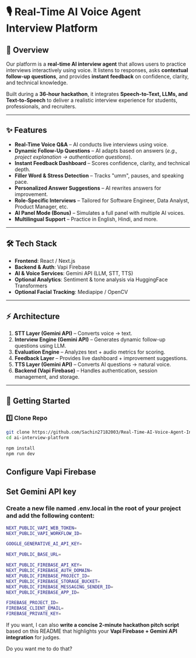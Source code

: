 # 🎙️ Real-Time AI Voice Agent Interview Platform  

## 📌 Overview  
Our platform is a **real-time AI interview agent** that allows users to practice interviews interactively using voice. It listens to responses, asks **contextual follow-up questions**, and provides **instant feedback** on confidence, clarity, and technical knowledge.  

Built during a **36-hour hackathon**, it integrates **Speech-to-Text, LLMs, and Text-to-Speech** to deliver a realistic interview experience for students, professionals, and recruiters.

---

## ✨ Features  

- **Real-Time Voice Q&A** – AI conducts live interviews using voice.  
- **Dynamic Follow-Up Questions** – AI adapts based on answers (*e.g., project explanation → authentication questions*).  
- **Instant Feedback Dashboard** – Scores confidence, clarity, and technical depth.  
- **Filler Word & Stress Detection** – Tracks "umm", pauses, and speaking pace.  
- **Personalized Answer Suggestions** – AI rewrites answers for improvement.  
- **Role-Specific Interviews** – Tailored for Software Engineer, Data Analyst, Product Manager, etc.  
- **AI Panel Mode (Bonus)** – Simulates a full panel with multiple AI voices.  
- **Multilingual Support** – Practice in English, Hindi, and more.  

---

## 🛠️ Tech Stack  

- **Frontend**: React / Next.js  
- **Backend & Auth**: Vapi Firebase  
- **AI & Voice Services**: Gemini API (LLM, STT, TTS)  
- **Optional Analytics**: Sentiment & tone analysis via HuggingFace Transformers  
- **Optional Facial Tracking**: Mediapipe / OpenCV  

---

## ⚡ Architecture  

1. **STT Layer (Gemini API)** – Converts voice → text.  
2. **Interview Engine (Gemini API)** – Generates dynamic follow-up questions using LLM.  
3. **Evaluation Engine** – Analyzes text + audio metrics for scoring.  
4. **Feedback Layer** – Provides live dashboard + improvement suggestions.  
5. **TTS Layer (Gemini API)** – Converts AI questions → natural voice.  
6. **Backend (Vapi Firebase)** – Handles authentication, session management, and storage.

---

## 🚀 Getting Started  

### 1️⃣ Clone Repo  
```bash
git clone https://github.com/Sachin27182003/Real-Time-AI-Voice-Agent-Interview-Platform.git
cd ai-interview-platform

npm install
npm run dev
```


## Configure Vapi Firebase
## Set Gemini API key
### Create a new file named .env.local in the root of your project and add the following content:
```bash
NEXT_PUBLIC_VAPI_WEB_TOKEN=
NEXT_PUBLIC_VAPI_WORKFLOW_ID=

GOOGLE_GENERATIVE_AI_API_KEY=

NEXT_PUBLIC_BASE_URL=

NEXT_PUBLIC_FIREBASE_API_KEY=
NEXT_PUBLIC_FIREBASE_AUTH_DOMAIN=
NEXT_PUBLIC_FIREBASE_PROJECT_ID=
NEXT_PUBLIC_FIREBASE_STORAGE_BUCKET=
NEXT_PUBLIC_FIREBASE_MESSAGING_SENDER_ID=
NEXT_PUBLIC_FIREBASE_APP_ID=

FIREBASE_PROJECT_ID=
FIREBASE_CLIENT_EMAIL=
FIREBASE_PRIVATE_KEY=
```

If you want, I can also **write a concise 2-minute hackathon pitch script** based on this README that highlights your **Vapi Firebase + Gemini API integration** for judges.  

Do you want me to do that?
